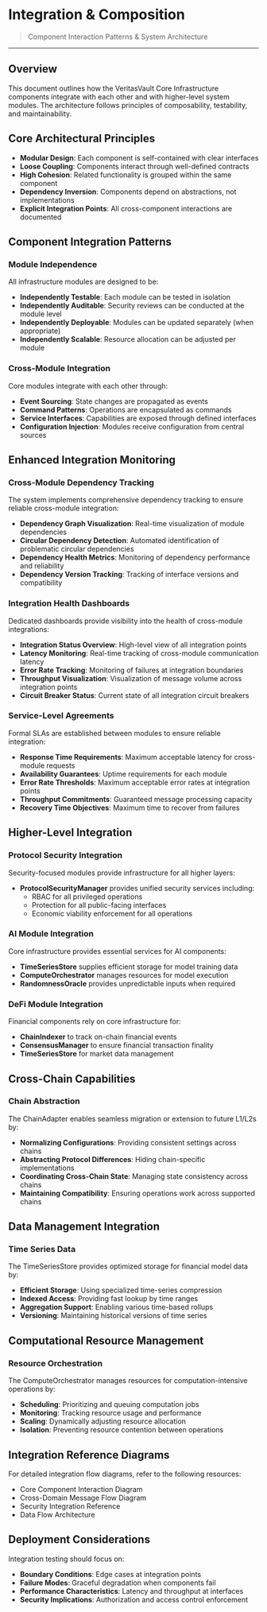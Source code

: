 # Integration & Composition

> Component Interaction Patterns & System Architecture

---

## Overview

This document outlines how the VeritasVault Core Infrastructure components integrate with each other and with higher-level system modules. The architecture follows principles of composability, testability, and maintainability.

## Core Architectural Principles

* **Modular Design**: Each component is self-contained with clear interfaces
* **Loose Coupling**: Components interact through well-defined contracts
* **High Cohesion**: Related functionality is grouped within the same component
* **Dependency Inversion**: Components depend on abstractions, not implementations
* **Explicit Integration Points**: All cross-component interactions are documented

## Component Integration Patterns

### Module Independence

All infrastructure modules are designed to be:

* **Independently Testable**: Each module can be tested in isolation
* **Independently Auditable**: Security reviews can be conducted at the module level
* **Independently Deployable**: Modules can be updated separately (when appropriate)
* **Independently Scalable**: Resource allocation can be adjusted per module

### Cross-Module Integration

Core modules integrate with each other through:

* **Event Sourcing**: State changes are propagated as events
* **Command Patterns**: Operations are encapsulated as commands
* **Service Interfaces**: Capabilities are exposed through defined interfaces
* **Configuration Injection**: Modules receive configuration from central sources

## Enhanced Integration Monitoring

### Cross-Module Dependency Tracking

The system implements comprehensive dependency tracking to ensure reliable cross-module integration:

* **Dependency Graph Visualization**: Real-time visualization of module dependencies
* **Circular Dependency Detection**: Automated identification of problematic circular dependencies
* **Dependency Health Metrics**: Monitoring of dependency performance and reliability
* **Dependency Version Tracking**: Tracking of interface versions and compatibility

### Integration Health Dashboards

Dedicated dashboards provide visibility into the health of cross-module integrations:

* **Integration Status Overview**: High-level view of all integration points
* **Latency Monitoring**: Real-time tracking of cross-module communication latency
* **Error Rate Tracking**: Monitoring of failures at integration boundaries
* **Throughput Visualization**: Visualization of message volume across integration points
* **Circuit Breaker Status**: Current state of all integration circuit breakers

### Service-Level Agreements

Formal SLAs are established between modules to ensure reliable integration:

* **Response Time Requirements**: Maximum acceptable latency for cross-module requests
* **Availability Guarantees**: Uptime requirements for each module
* **Error Rate Thresholds**: Maximum acceptable error rates at integration points
* **Throughput Commitments**: Guaranteed message processing capacity
* **Recovery Time Objectives**: Maximum time to recover from failures

## Higher-Level Integration

### Protocol Security Integration

Security-focused modules provide infrastructure for all higher layers:

* **ProtocolSecurityManager** provides unified security services including:
  * RBAC for all privileged operations
  * Protection for all public-facing interfaces
  * Economic viability enforcement for all operations

### AI Module Integration

Core infrastructure provides essential services for AI components:

* **TimeSeriesStore** supplies efficient storage for model training data
* **ComputeOrchestrator** manages resources for model execution
* **RandomnessOracle** provides unpredictable inputs when required

### DeFi Module Integration

Financial components rely on core infrastructure for:

* **ChainIndexer** to track on-chain financial events
* **ConsensusManager** to ensure financial transaction finality
* **TimeSeriesStore** for market data management

## Cross-Chain Capabilities

### Chain Abstraction

The ChainAdapter enables seamless migration or extension to future L1/L2s by:

* **Normalizing Configurations**: Providing consistent settings across chains
* **Abstracting Protocol Differences**: Hiding chain-specific implementations
* **Coordinating Cross-Chain State**: Managing state consistency across chains
* **Maintaining Compatibility**: Ensuring operations work across supported chains

## Data Management Integration

### Time Series Data

The TimeSeriesStore provides optimized storage for financial model data by:

* **Efficient Storage**: Using specialized time-series compression
* **Indexed Access**: Providing fast lookup by time ranges
* **Aggregation Support**: Enabling various time-based rollups
* **Versioning**: Maintaining historical versions of time series

## Computational Resource Management

### Resource Orchestration

The ComputeOrchestrator manages resources for computation-intensive operations by:

* **Scheduling**: Prioritizing and queuing computation jobs
* **Monitoring**: Tracking resource usage and performance
* **Scaling**: Dynamically adjusting resource allocation
* **Isolation**: Preventing resource contention between operations

## Integration Reference Diagrams

For detailed integration flow diagrams, refer to the following resources:

* Core Component Interaction Diagram
* Cross-Domain Message Flow Diagram
* Security Integration Reference
* Data Flow Architecture

## Deployment Considerations

Integration testing should focus on:

* **Boundary Conditions**: Edge cases at integration points
* **Failure Modes**: Graceful degradation when components fail
* **Performance Characteristics**: Latency and throughput at interfaces
* **Security Implications**: Authorization and access control enforcement
